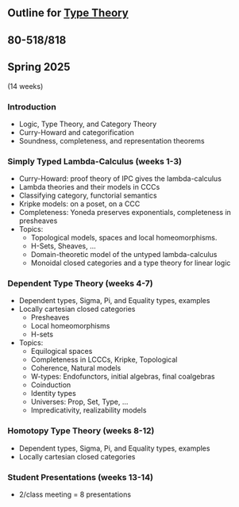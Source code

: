 ## Outline for [Type Theory](/typetheory/)
## 80-518/818
## Spring 2025

(14 weeks) 

### Introduction
- Logic, Type Theory, and Category Theory
- Curry-Howard and categorification
- Soundness, completeness, and  representation theorems
<!-- 
- Duality: Lawvere and Stone
- Higher logic and Higher algebra
 -->

<!-- 
### Review of Category Theory (week 1)
- categories, functors, natural transformations
- representables, presheaves, Yoneda's lemma
- limits and colimits
- adjoints and monads
  
### Algebraic Theories (weeks 2-3)
- Equational theories and varieties of algebras
- Classifying category and universal model
- The representation theorem
- Lawvere duality
- Summary of functorial semantics for algebraic theories
- Completeness
- Topics: 
  	- Proof of duality in Lawvere, Adamek, Rosicky
  	- Examples: commutative rings, distributive lattices, semilattices
	- Gabriel-Ulmer duality

### Propositional Logic (weeks 4-5)
- Sketch of classical propositional logic: 
		syntax, deduction, valuations, soundness and completeness
- Boolean algebra, completeness of alegbraic logic
- Stone's representation theorem
- Stone duality
- Summary of functorial semantics for propositional logic
- Kripke semantics is presheaves on a poset
    - Sub(1) in presheaves is a Heyting algebra
   	- Yoneda preserves products and exponentials
   	- Completeness theorem for propositional logics
- Topics: 
    - Duality for dLat and Pos
    - Frames, locales, spaces
   	- S4 modal logic and topological models
    - Bi-Heyting logic and presheaf models
    
 ### First-Order Logic (week 6-7)
- Hyperdoctrines
- Adding the quantifiers: syntax, deduction
- Lex/Regular/Heyting categories
- Summary of functorial semantics for first-order logic
- Topics: 
    - Kripke semantics
    - Completeness for intuitionistic first-order logic

-->

### Simply Typed Lambda-Calculus (weeks 1-3)
- Curry-Howard: proof theory of IPC gives the lambda-calculus
- Lambda theories and their models in CCCs
- Classifying category, functorial semantics
- Kripke models: on a poset, on a CCC
- Completeness: Yoneda preserves exponentials, completeness in presheaves
- Topics: 
    - Topological models, spaces and local homeomorphisms.
    - H-Sets, Sheaves, ...
    - Domain-theoretic model of the untyped lambda-calculus
    - Monoidal closed categories and a type theory for linear logic
 
### Dependent Type Theory (weeks 4-7)
- Dependent types, Sigma, Pi, and Equality types, examples
- Locally cartesian closed categories
    - Presheaves
    - Local homeomorphisms
    - H-sets
- Topics: 
     - Equilogical spaces
     - Completeness in LCCCs, Kripke, Topological
     - Coherence, Natural models
     - W-types: Endofunctors, initial algebras, final coalgebras
     - Coinduction
     - Identity types
     - Universes: Prop, Set, Type, ...
     - Impredicativity, realizability models
 
 ### Homotopy Type Theory (weeks 8-12)
- Dependent types, Sigma, Pi, and Equality types, examples
- Locally cartesian closed categories
  
### Student Presentations (weeks 13-14)
- 2/class meeting = 8 presentations

